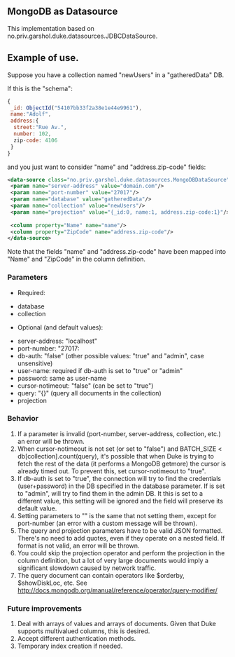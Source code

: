 ## MongoDB as Datasource

This implementation based on no.priv.garshol.duke.datasources.JDBCDataSource.


## Example of use.

Suppose you have a collection named "newUsers" in a "gatheredData" DB. 

If this is the "schema":

```javascript
{
 _id: ObjectId("54107bb33f2a38e1e44e9961"),
 name:"Adolf",
 address:{
  street:"Rue Av.",
  number: 102,
  zip-code: 4106
 }
}
```

and you just want to consider "name" and "address.zip-code" fields:

```xml
<data-source class="no.priv.garshol.duke.datasources.MongoDBDataSource">
 <param name="server-address" value="domain.com"/>
 <param name="port-number" value="27017"/>
 <param name="database" value="gatheredData"/>
 <param name="collection" value="newUsers"/>
 <param name="projection" value="{_id:0, name:1, address.zip-code:1}"/>
 
 <column property="Name" name="name"/>
 <column property="ZipCode" name="address.zip-code"/>
</data-source>
```

Note that the fields "name" and "address.zip-code" have been mapped into "Name" and "ZipCode" in the column definition.

### Parameters

- Required:
 * database
 * collection

- Optional (and default values):
 * server-address: "localhost"
 * port-number: "27017:
 * db-auth: "false" (other possible values: "true" and "admin", case unsensitive)
 * user-name: required if db-auth is set to "true" or "admin"
 * password: same as user-name
 * cursor-notimeout: "false" (can be set to "true")
 * query: "{}" (query all documents in the collection)
 * projection
 
### Behavior

1. If a parameter is invalid (port-number, server-address, collection, etc.) an error will be thrown.
2. When cursor-notimeout is not set (or set to "false") and BATCH_SIZE < db[collection].count(query), it's possible that when Duke is trying to fetch the rest of the data (it performs a MongoDB getmore) the cursor is already timed out. To prevent this, set cursor-notimeout to "true".
3. If db-auth is set to "true", the connection will try to find the credentials (user+password) in the DB specified in the database parameter. If is set to "admin", will try to find them in the admin DB. It this is set to a different value, this setting will be ignored and the field will preserve its default value.
4. Setting parameters to "" is the same that not setting them, except for port-number (an error with a custom message will be thrown).
5. The query and projection parameters have to be valid JSON formatted. There's no need to add quotes, even if they operate on a nested field. If format is not valid, an error will be thrown.
6. You could skip the projection operator and perform the projection in the column definition, but a lot of very large documents would imply a significant slowdown caused by network traffic.
7. The query document can contain operators like $orderby, $showDiskLoc, etc. See http://docs.mongodb.org/manual/reference/operator/query-modifier/

### Future improvements
1. Deal with arrays of values and arrays of documents. Given that Duke supports multivalued columns, this is desired.
2. Accept different authentication methods.
3. Temporary index creation if needed.